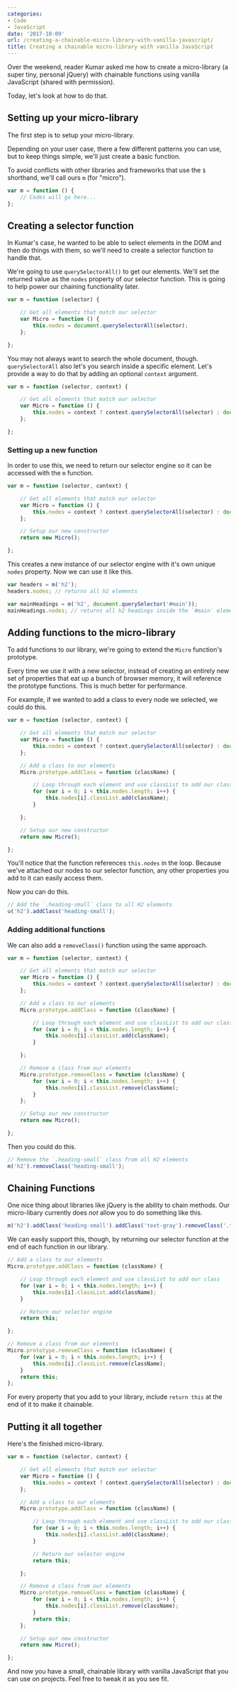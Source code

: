 ```yaml
---
categories:
- Code
- JavaScript
date: '2017-10-09'
url: /creating-a-chainable-micro-library-with-vanilla-javascript/
title: Creating a chainable micro-library with vanilla JavaScript
---
```


Over the weekend, reader Kumar asked me how to create a micro-library (a super tiny, personal jQuery) with chainable functions using vanilla JavaScript (shared with permission).

Today, let's look at how to do that.

## Setting up your micro-library

The first step is to setup your micro-library.

Depending on your user case, there a few different patterns you can use, but to keep things simple, we'll just create a basic function.

To avoid conflicts with other libraries and frameworks that use the `$` shorthand, we'll call ours `m` (for "micro").

```js
var m = function () {
    // Codes will go here...
};
```

## Creating a selector function

In Kumar's case, he wanted to be able to select elements in the DOM and then do things with them, so we'll need to create a selector function to handle that.

We're going to use `querySelectorAll()` to get our elements. We'll set the returned value as the `nodes` property of our selector function. This is going to help power our chaining functionality later.

```js
var m = function (selector) {

	// Get all elements that match our selector
	var Micro = function () {
		this.nodes = document.querySelectorAll(selector);
	};

};
```

You may not always want to search the whole document, though. `querySelectorAll` also let's you search inside a specific element. Let's provide a way to do that by adding an optional `context` argument.

```js
var m = function (selector, context) {

	// Get all elements that match our selector
	var Micro = function () {
		this.nodes = context ? context.querySelectorAll(selector) : document.querySelectorAll(selector);
	};

};
```

### Setting up a new function

In order to use this, we need to return our selector engine so it can be accessed with the `m` function.

```js
var m = function (selector, context) {

	// Get all elements that match our selector
	var Micro = function () {
		this.nodes = context ? context.querySelectorAll(selector) : document.querySelectorAll(selector);
	};

	// Setup our new constructor
	return new Micro();

};
```

This creates a new instance of our selector engine with it's own unique `nodes` property. Now we can use it like this.

```js
var headers = m('h2');
headers.nodes; // returns all h2 elements

var mainHeadings = m('h2', document.querySelector('#main'));
mainHeadings.nodes; // returns all h2 headings inside the `#main` element
```

## Adding functions to the micro-library

To add functions to our library, we're going to extend the `Micro` function's prototype.

Every time we use it with a new selector, instead of creating an entirely new set of properties that eat up a bunch of browser memory, it will reference the prototype functions. This is much better for performance.

For example, if we wanted to add a class to every node we selected, we could do this.

```js
var m = function (selector, context) {

	// Get all elements that match our selector
	var Micro = function () {
		this.nodes = context ? context.querySelectorAll(selector) : document.querySelectorAll(selector);
	};

	// Add a class to our elements
	Micro.prototype.addClass = function (className) {

		// Loop through each element and use classList to add our class
		for (var i = 0; i < this.nodes.length; i++) {
			this.nodes[i].classList.add(className);
		}

	};

	// Setup our new constructor
	return new Micro();

};
```

You'll notice that the function references `this.nodes` in the loop. Because we've attached our nodes to our selector function, any other properties you add to it can easily access them.

Now you can do this.

```js
// Add the `.heading-small` class to all H2 elements
u('h2').addClass('heading-small');
```

### Adding additional functions

We can also add a `removeClass()` function using the same approach.

```js
var m = function (selector, context) {

	// Get all elements that match our selector
	var Micro = function () {
		this.nodes = context ? context.querySelectorAll(selector) : document.querySelectorAll(selector);
	};

	// Add a class to our elements
	Micro.prototype.addClass = function (className) {

		// Loop through each element and use classList to add our class
		for (var i = 0; i < this.nodes.length; i++) {
			this.nodes[i].classList.add(className);
		}

	};

	// Remove a class from our elements
	Micro.prototype.removeClass = function (className) {
		for (var i = 0; i < this.nodes.length; i++) {
			this.nodes[i].classList.remove(className);
		}
	};

	// Setup our new constructor
	return new Micro();

};
```

Then you could do this.

```js
// Remove the `.heading-small` class from all H2 elements
m('h2').removeClass('heading-small');
```

## Chaining Functions

One nice thing about libraries like jQuery is the ability to chain methods. Our micro-libary currently does *not* allow you to do something like this.

```js
m('h2').addClass('heading-small').addClass('text-gray').removeClass('.text-uppercase');
```

We can easily support this, though, by returning our selector function at the end of each function in our library.

```js
// Add a class to our elements
Micro.prototype.addClass = function (className) {

	// Loop through each element and use classList to add our class
	for (var i = 0; i < this.nodes.length; i++) {
		this.nodes[i].classList.add(className);
	}

	// Return our selector engine
	return this;

};

// Remove a class from our elements
Micro.prototype.removeClass = function (className) {
	for (var i = 0; i < this.nodes.length; i++) {
		this.nodes[i].classList.remove(className);
	}
	return this;
};
```

For every property that you add to your library, include `return this` at the end of it to make it chainable.

## Putting it all together

Here's the finished micro-library.

```js
var m = function (selector, context) {

	// Get all elements that match our selector
	var Micro = function () {
		this.nodes = context ? context.querySelectorAll(selector) : document.querySelectorAll(selector);
	};

	// Add a class to our elements
	Micro.prototype.addClass = function (className) {

		// Loop through each element and use classList to add our class
		for (var i = 0; i < this.nodes.length; i++) {
			this.nodes[i].classList.add(className);
		}

		// Return our selector engine
		return this;

	};

	// Remove a class from our elements
	Micro.prototype.removeClass = function (className) {
		for (var i = 0; i < this.nodes.length; i++) {
			this.nodes[i].classList.remove(className);
		}
		return this;
	};

	// Setup our new constructor
	return new Micro();

};
```

And now you have a small, chainable library with vanilla JavaScript that you can use on projects. Feel free to tweak it as you see fit.
